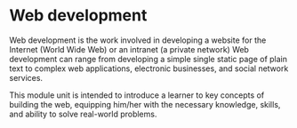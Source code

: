 # Web development

Web development is the work involved in developing a website for the Internet (World Wide Web) or an intranet (a private network) Web development can range from developing a simple single static page of plain text to complex web applications, electronic businesses, and social network services.

This module unit is intended to introduce a learner to key concepts of building the web, equipping him/her with the necessary knowledge, skills, and ability to solve real-world problems.
